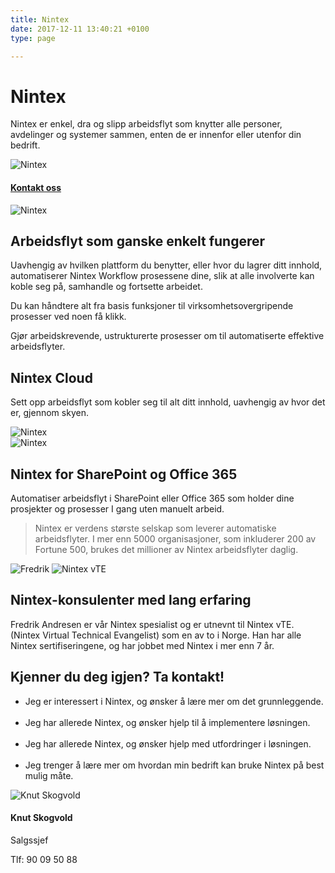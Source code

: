 ```yaml
---
title: Nintex
date: 2017-12-11 13:40:21 +0100
type: page

---
```

<div class="container">
    <div class="referansecase">
        <div class="row no-gutters">
            <div class="col-md-12 col-lg-6 p-4 mt-4">
                <div class="heading">
                    <h1>Nintex</h1>
                </div>
                <p>Nintex er enkel, dra og slipp arbeidsflyt som knytter alle personer, avdelinger og systemer sammen, enten de er innenfor eller utenfor din bedrift.  </p>
            </div>    
            <div class="col-md-12 col-lg-6"><img class="img-fluid" src="/pointtaken/img/nintex6.png" alt="Nintex" /></div>
        </div>
    </div>
</div>

<div class="container-fluid bg-white mb-4">
    <div class="row content-menu text-center mx-auto">
        <!-- <div class="col-sm-12 col-md-4"><h4 class="m-0"><a href="#om">Om Nintex</a></h4></div>
        <div class="col-sm-12 col-md-4"><h4 class="m-0"><a href="">Hvorfor oss?</a></h4></div> -->
        <div class="col-sm-12 col-md-4"><h4 class="m-0"><a href="/pointtaken/contact/">Kontakt oss</a></h4></div>
    </div>
</div>

<div class="container">
    <div class="row">
        <div class="col-md-12 content-case mt-4 mb-4">
            <div class="row no-gutters">
                <div class="col-md-12 col-lg-6"><img class="img-fluid" src="/pointtaken/img/nintex5.png" alt="Nintex" /></div>
                <div class="col-md-12 col-lg-6 p-4">
                    <div class="heading">
                        <h2>Arbeidsflyt som ganske enkelt fungerer</h2>
                    </div>
                    <p>Uavhengig av hvilken plattform du benytter, eller hvor du lagrer ditt innhold, automatiserer Nintex Workflow prosessene dine, slik at alle involverte kan koble seg på, samhandle og fortsette arbeidet.</p>
                    <p>Du kan håndtere alt fra basis funksjoner til virksomhetsovergripende prosesser ved noen få klikk.</p>
                    <p>Gjør arbeidskrevende, ustrukturerte prosesser om til automatiserte effektive arbeidsflyter.</p>
                    <!-- <a class="btn btn-primary btn-out" href="/kurs" role="button">Les mer om migrering</a> -->
                </div>
            </div>
        </div>
        <div class="col-md-12 content-case mt-4 mb-4">
            <div class="row no-gutters">
                <div class="col-md-12 col-lg-6 p-4">
                    <div class="heading">
                        <h2>Nintex Cloud</h2>
                    </div>
                    <p>Sett opp arbeidsflyt som kobler seg til alt ditt innhold, uavhengig av hvor det er, gjennom skyen.</p>
                    <!-- <a class="btn btn-primary btn-out" href="/kurs" role="button">Les mer om intranett</a> -->
                </div>            
                <div class="col-md-12 col-lg-6"><img class="img-fluid" src="/pointtaken/img/nintex3.png" alt="Nintex" /></div>
            </div>
        </div>
        <div class="col-md-12 content-case mt-4 mb-4">
            <div class="row no-gutters">
                <div class="col-md-12 col-lg-6"><img class="img-fluid" src="/pointtaken/img/nintex2.jpg" alt="Nintex" /></div>
                <div class="col-md-12 col-lg-6 p-4">
                    <div class="heading">
                        <h2>Nintex for SharePoint og Office 365</h2>
                    </div>
                    <p>Automatiser arbeidsflyt i SharePoint eller Office 365 som holder dine prosjekter og prosesser I gang uten manuelt arbeid.</p>
                    <!-- <a class="btn btn-primary btn-out" href="/kurs" role="button">Les mer om migrering</a> -->
                </div>
            </div>
        </div>              
    </div>
</div>

<div class="container" id="referanse">
    <div class="row">
        <div class="col-sm-12 col-md-8 mx-auto mt-5 mb-5">
            <blockquote class="blockquote text-center">
            <p class="mb-0">Nintex er verdens største selskap som leverer automatiske arbeidsflyter. I mer enn 5000 organisasjoner, som inkluderer 200 av Fortune 500, brukes det millioner av Nintex arbeidsflyter daglig.</p>
            </blockquote>
            </div>
        </div>
    </div>
</div>

<div class="container">
    <div class="row">
        <div class="col-md-12 content-case mt-4 mb-4">
            <div class="row no-gutters">
                <div class="col-md-12 col-lg-6">
                    <img class="img-fluid" src="/pointtaken/img/people/fredrik.jpg" alt="Fredrik" />
                    <img class="img-fluid" src="/pointtaken/img/nintex_vte.png" alt="Nintex vTE" />
                </div>
                <div class="col-md-12 col-lg-6 p-4">
                    <div class="heading">
                        <h2>Nintex-konsulenter med lang erfaring</h2>
                    </div>
                    <p>Fredrik Andresen er vår Nintex spesialist og er utnevnt til Nintex vTE. (Nintex Virtual Technical Evangelist) som en av to i Norge. Han har alle Nintex sertifiseringene, og har jobbet med Nintex i mer enn 7 år.</p> 
                </div>
            </div>
        </div>
        <div class="col-md-12 content-case mt-4 mb-4">
            <div class="row no-gutters">
                <div class="col-md-12 col-lg-9 p-4">
                    <div class="heading">
                        <h2>Kjenner du deg igjen? Ta kontakt!</h2>
                    </div>
                    <ul>
                    <li>Jeg er interessert i Nintex, og ønsker å lære mer om det grunnleggende.</li>
                    <br>
                    <li>Jeg har allerede Nintex, og ønsker hjelp til å implementere løsningen.</li>
                    <br>
                    <li>Jeg har allerede Nintex, og ønsker hjelp med utfordringer i løsningen.</li>
                    <br>
                    <li>Jeg trenger å lære mer om hvordan min bedrift kan bruke Nintex på best mulig måte.</li>
                    </ul>
                </div>            
                <div class="col-sm-6 col-md-4 col-lg-3 p-5">
                    <div class="card personkort text-center">
                        <img class="card-img-top img-profil img-round mx-auto" src="../img/people/knut.jpg" alt="Knut Skogvold">
                        <div class="card-body">
                            <h4 class="card-title">Knut Skogvold</h4>
                            <p class="card-subtitle mb-2">Salgssjef</p>
                            <p class="card-text">Tlf: 90 09 50 88</p>
                        </div>
                    </div>
                </div>
            </div>
        </div>             
    </div>
</div>